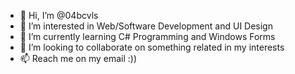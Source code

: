 - 👋 Hi, I’m @04bcvls
- 👀 I’m interested in Web/Software Development and UI Design
- 🌱 I’m currently learning C# Programming and Windows Forms
- 💞️ I’m looking to collaborate on something related in my interests
- 📫 Reach me on my email :))

<!---
04bcvls/04bcvls is a ✨ special ✨ repository because its `README.md` (this file) appears on your GitHub profile.
You can click the Preview link to take a look at your changes.
--->
